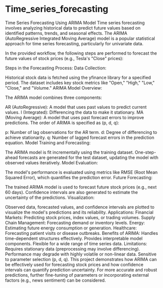 # Time_series_forecasting


Time Series Forecasting Using ARIMA Model
Time series forecasting involves analyzing historical data to predict future values based on identified patterns, trends, and seasonal effects. The ARIMA (AutoRegressive Integrated Moving Average) model is a popular statistical approach for time series forecasting, particularly for univariate data.

In the provided workflow, the following steps are performed to forecast the future values of stock prices (e.g., Tesla's "Close" prices):

Steps in the Forecasting Process:
Data Collection:

Historical stock data is fetched using the yfinance library for a specified period.
The dataset includes key stock metrics like "Open," "High," "Low," "Close," and "Volume."
ARIMA Model Overview:

The ARIMA model combines three components:

AR (AutoRegressive): A model that uses past values to predict current values.
I (Integrated): Differencing the data to make it stationary.
MA (Moving Average): A model that uses past forecast errors to improve predictions.
The order of ARIMA is specified as (p, d, q):

p: Number of lag observations for the AR term.
d: Degree of differencing to achieve stationarity.
q: Number of lagged forecast errors in the prediction equation.
Model Training and Forecasting:

The ARIMA model is fit incrementally using the training dataset.
One-step-ahead forecasts are generated for the test dataset, updating the model with observed values iteratively.
Model Evaluation:

The model's performance is evaluated using metrics like RMSE (Root Mean Squared Error), which quantifies the prediction error.
Future Forecasting:

The trained ARIMA model is used to forecast future stock prices (e.g., next 60 days).
Confidence intervals are also generated to estimate the uncertainty of the predictions.
Visualization:

Observed data, forecasted values, and confidence intervals are plotted to visualize the model's predictions and its reliability.
Applications:
Financial Markets: Predicting stock prices, index values, or trading volumes.
Supply Chain Management: Forecasting demand or inventory levels.
Energy: Estimating future energy consumption or generation.
Healthcare: Forecasting patient visits or disease outbreaks.
Benefits of ARIMA:
Handles time-dependent structures effectively.
Provides interpretable model components.
Flexible for a wide range of time series data.
Limitations:
Requires stationary data (preprocessing may involve differencing).
Performance may degrade with highly volatile or non-linear data.
Sensitive to parameter selection (p, d, q).
This project demonstrates how ARIMA can be effectively used for forecasting stock prices and how confidence intervals can quantify prediction uncertainty. For more accurate and robust predictions, further fine-tuning of parameters or incorporating external factors (e.g., news sentiment) can be considered.






